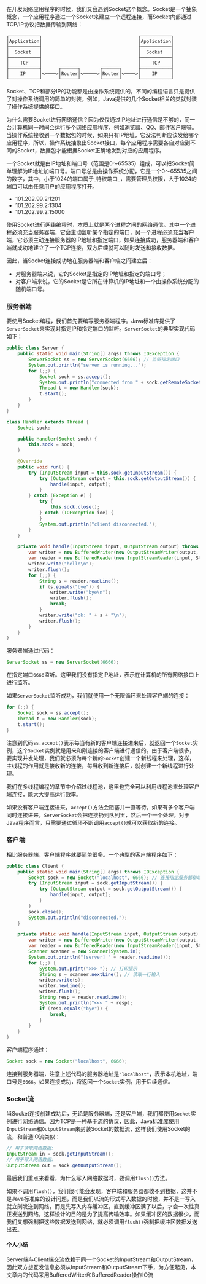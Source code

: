 在开发网络应用程序的时候，我们又会遇到Socket这个概念。Socket是一个抽象概念，一个应用程序通过一个Socket来建立一个远程连接，而Socket内部通过TCP/IP协议把数据传输到网络：

```ascii
┌───────────┐                                   ┌───────────┐
│Application│                                   │Application│
├───────────┤                                   ├───────────┤
│  Socket   │                                   │  Socket   │
├───────────┤                                   ├───────────┤
│    TCP    │                                   │    TCP    │
├───────────┤      ┌──────┐       ┌──────┐      ├───────────┤
│    IP     │<────>│Router│<─────>│Router│<────>│    IP     │
└───────────┘      └──────┘       └──────┘      └───────────┘
```

Socket、TCP和部分IP的功能都是由操作系统提供的，不同的编程语言只是提供了对操作系统调用的简单的封装。例如，Java提供的几个Socket相关的类就封装了操作系统提供的接口。

为什么需要Socket进行网络通信？因为仅仅通过IP地址进行通信是不够的，同一台计算机同一时间会运行多个网络应用程序，例如浏览器、QQ、邮件客户端等。当操作系统接收到一个数据包的时候，如果只有IP地址，它没法判断应该发给哪个应用程序，所以，操作系统抽象出Socket接口，每个应用程序需要各自对应到不同的Socket，数据包才能根据Socket正确地发到对应的应用程序。

一个Socket就是由IP地址和端口号（范围是0～65535）组成，可以把Socket简单理解为IP地址加端口号。端口号总是由操作系统分配，它是一个0～65535之间的数字，其中，小于1024的端口属于_特权端口_，需要管理员权限，大于1024的端口可以由任意用户的应用程序打开。

-    101.202.99.2:1201
-    101.202.99.2:1304
-    101.202.99.2:15000

使用Socket进行网络编程时，本质上就是两个进程之间的网络通信。其中一个进程必须充当服务器端，它会主动监听某个指定的端口，另一个进程必须充当客户端，它必须主动连接服务器的IP地址和指定端口，如果连接成功，服务器端和客户端就成功地建立了一个TCP连接，双方后续就可以随时发送和接收数据。

因此，当Socket连接成功地在服务器端和客户端之间建立后：

-   对服务器端来说，它的Socket是指定的IP地址和指定的端口号；
-   对客户端来说，它的Socket是它所在计算机的IP地址和一个由操作系统分配的随机端口号。

### 服务器端

要使用Socket编程，我们首先要编写服务器端程序。Java标准库提供了`ServerSocket`来实现对指定IP和指定端口的监听。`ServerSocket`的典型实现代码如下：

```java
public class Server {
    public static void main(String[] args) throws IOException {
        ServerSocket ss = new ServerSocket(6666); // 监听指定端口
        System.out.println("server is running...");
        for (;;) {
            Socket sock = ss.accept();
            System.out.println("connected from " + sock.getRemoteSocketAddress());
            Thread t = new Handler(sock);
            t.start();
        }
    }
}

class Handler extends Thread {
    Socket sock;

    public Handler(Socket sock) {
        this.sock = sock;
    }

    @Override
    public void run() {
        try (InputStream input = this.sock.getInputStream()) {
            try (OutputStream output = this.sock.getOutputStream()) {
                handle(input, output);
            }
        } catch (Exception e) {
            try {
                this.sock.close();
            } catch (IOException ioe) {
            }
            System.out.println("client disconnected.");
        }
    }

    private void handle(InputStream input, OutputStream output) throws IOException {
        var writer = new BufferedWriter(new OutputStreamWriter(output, StandardCharsets.UTF_8));
        var reader = new BufferedReader(new InputStreamReader(input, StandardCharsets.UTF_8));
        writer.write("hello\n");
        writer.flush();
        for (;;) {
            String s = reader.readLine();
            if (s.equals("bye")) {
                writer.write("bye\n");
                writer.flush();
                break;
            }
            writer.write("ok: " + s + "\n");
            writer.flush();
        }
    }
}
```

服务器端通过代码：

```java
ServerSocket ss = new ServerSocket(6666);
```

在指定端口`6666`监听。这里我们没有指定IP地址，表示在计算机的所有网络接口上进行监听。

如果`ServerSocket`监听成功，我们就使用一个无限循环来处理客户端的连接：

```java
for (;;) {
    Socket sock = ss.accept();
    Thread t = new Handler(sock);
    t.start();
}
```

注意到代码`ss.accept()`表示每当有新的客户端连接进来后，就返回一个`Socket`实例，这个`Socket`实例就是用来和刚连接的客户端进行通信的。由于客户端很多，要实现并发处理，我们就必须为每个新的`Socket`创建一个新线程来处理，这样，主线程的作用就是接收新的连接，每当收到新连接后，就创建一个新线程进行处理。

我们在多线程编程的章节中介绍过线程池，这里也完全可以利用线程池来处理客户端连接，能大大提高运行效率。

如果没有客户端连接进来，`accept()`方法会阻塞并一直等待。如果有多个客户端同时连接进来，`ServerSocket`会把连接扔到队列里，然后一个一个处理。对于Java程序而言，只需要通过循环不断调用`accept()`就可以获取新的连接。

### 客户端

相比服务器端，客户端程序就要简单很多。一个典型的客户端程序如下：

```java
public class Client {
    public static void main(String[] args) throws IOException {
        Socket sock = new Socket("localhost", 6666); // 连接指定服务器和端口
        try (InputStream input = sock.getInputStream()) {
            try (OutputStream output = sock.getOutputStream()) {
                handle(input, output);
            }
        }
        sock.close();
        System.out.println("disconnected.");
    }

    private static void handle(InputStream input, OutputStream output) throws IOException {
        var writer = new BufferedWriter(new OutputStreamWriter(output, StandardCharsets.UTF_8));
        var reader = new BufferedReader(new InputStreamReader(input, StandardCharsets.UTF_8));
        Scanner scanner = new Scanner(System.in);
        System.out.println("[server] " + reader.readLine());
        for (;;) {
            System.out.print(">>> "); // 打印提示
            String s = scanner.nextLine(); // 读取一行输入
            writer.write(s);
            writer.newLine();
            writer.flush();
            String resp = reader.readLine();
            System.out.println("<<< " + resp);
            if (resp.equals("bye")) {
                break;
            }
        }
    }
}
```

客户端程序通过：

```java
Socket sock = new Socket("localhost", 6666);
```

连接到服务器端，注意上述代码的服务器地址是`"localhost"`，表示本机地址，端口号是`6666`。如果连接成功，将返回一个`Socket`实例，用于后续通信。

### Socket流

当Socket连接创建成功后，无论是服务器端，还是客户端，我们都使用`Socket`实例进行网络通信。因为TCP是一种基于流的协议，因此，Java标准库使用`InputStream`和`OutputStream`来封装Socket的数据流，这样我们使用Socket的流，和普通IO流类似：

```java
// 用于读取网络数据:
InputStream in = sock.getInputStream();
// 用于写入网络数据:
OutputStream out = sock.getOutputStream();
```

最后我们重点来看看，为什么写入网络数据时，要调用`flush()`方法。

如果不调用`flush()`，我们很可能会发现，客户端和服务器都收不到数据，这并不是Java标准库的设计问题，而是我们以流的形式写入数据的时候，并不是一写入就立刻发送到网络，而是先写入内存缓冲区，直到缓冲区满了以后，才会一次性真正发送到网络，这样设计的目的是为了提高传输效率。如果缓冲区的数据很少，而我们又想强制把这些数据发送到网络，就必须调用`flush()`强制把缓冲区数据发送出去。

#### 个人小结
Server端与Client端交流依赖于同一个Socket的InputStream和OutputStream，因此双方想互发信息必须从InputStream和OutputStream下手，为方便起见，本文章内的代码采用BufferedWriter和BufferedReader操作IO流
